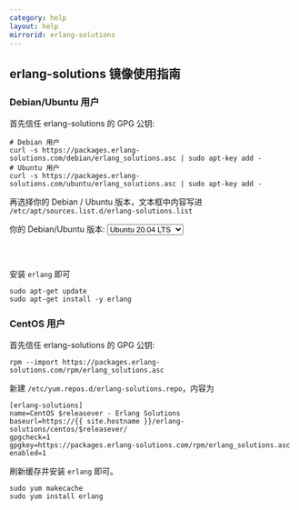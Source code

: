 ```yaml
---
category: help
layout: help
mirrorid: erlang-solutions
---
```


## erlang-solutions 镜像使用指南

### Debian/Ubuntu 用户

首先信任 erlang-solutions 的 GPG 公钥:

```
# Debian 用户
curl -s https://packages.erlang-solutions.com/debian/erlang_solutions.asc | sudo apt-key add -
# Ubuntu 用户
curl -s https://packages.erlang-solutions.com/ubuntu/erlang_solutions.asc | sudo apt-key add -
```

再选择你的 Debian / Ubuntu 版本，文本框中内容写进 `/etc/apt/sources.list.d/erlang-solutions.list`

<form class="form-inline">
<div class="form-group">
	<label>你的 Debian/Ubuntu 版本: </label>
	<select class="form-control release-select" data-template="#apt-template" data-target="#apt-content">
	  <option data-os="debian" data-release="jessie">Debian 8 (Jessie)</option>
	  <option data-os="debian" data-release="stretch">Debian 9 (Stretch)</option>
	  <option data-os="debian" data-release="buster">Debian 10 (Buster)</option>
	  <option data-os="ubuntu" data-release="xenial">Ubuntu 16.04 LTS</option>
	  <option data-os="ubuntu" data-release="bionic">Ubuntu 18.04 LTS</option>
	  <option selected data-os="ubuntu" data-release="focal">Ubuntu 20.04 LTS</option>
	</select>
</div>
</form>

<p></p>
<pre>
<code id="apt-content">
</code>
</pre>

<script id="apt-template" type="x-tmpl-markup">
deb https://{{ site.hostname }}/erlang-solutions/{%raw%}{{os_name}} {{release_name}}{%endraw%} contrib
</script>

安装 `erlang` 即可

```
sudo apt-get update
sudo apt-get install -y erlang
```

### CentOS 用户

首先信任 erlang-solutions 的 GPG 公钥:

```
rpm --import https://packages.erlang-solutions.com/rpm/erlang_solutions.asc
```

新建 `/etc/yum.repos.d/erlang-solutions.repo`，内容为

```
[erlang-solutions]
name=CentOS $releasever - Erlang Solutions
baseurl=https://{{ site.hostname }}/erlang-solutions/centos/$releasever/
gpgcheck=1
gpgkey=https://packages.erlang-solutions.com/rpm/erlang_solutions.asc
enabled=1
```

刷新缓存并安装 `erlang` 即可。

```
sudo yum makecache
sudo yum install erlang
```
